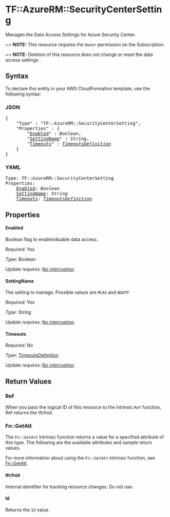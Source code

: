 # TF::AzureRM::SecurityCenterSetting

Manages the Data Access Settings for Azure Security Center.

~> **NOTE:** This resource requires the `Owner` permission on the Subscription.

~> **NOTE:** Deletion of this resource does not change or reset the data access settings

## Syntax

To declare this entity in your AWS CloudFormation template, use the following syntax:

### JSON

<pre>
{
    "Type" : "TF::AzureRM::SecurityCenterSetting",
    "Properties" : {
        "<a href="#enabled" title="Enabled">Enabled</a>" : <i>Boolean</i>,
        "<a href="#settingname" title="SettingName">SettingName</a>" : <i>String</i>,
        "<a href="#timeouts" title="Timeouts">Timeouts</a>" : <i><a href="timeoutsdefinition.md">TimeoutsDefinition</a></i>
    }
}
</pre>

### YAML

<pre>
Type: TF::AzureRM::SecurityCenterSetting
Properties:
    <a href="#enabled" title="Enabled">Enabled</a>: <i>Boolean</i>
    <a href="#settingname" title="SettingName">SettingName</a>: <i>String</i>
    <a href="#timeouts" title="Timeouts">Timeouts</a>: <i><a href="timeoutsdefinition.md">TimeoutsDefinition</a></i>
</pre>

## Properties

#### Enabled

Boolean flag to enable/disable data access.

_Required_: Yes

_Type_: Boolean

_Update requires_: [No interruption](https://docs.aws.amazon.com/AWSCloudFormation/latest/UserGuide/using-cfn-updating-stacks-update-behaviors.html#update-no-interrupt)

#### SettingName

The setting to manage. Possible values are `MCAS` and `WDATP`.

_Required_: Yes

_Type_: String

_Update requires_: [No interruption](https://docs.aws.amazon.com/AWSCloudFormation/latest/UserGuide/using-cfn-updating-stacks-update-behaviors.html#update-no-interrupt)

#### Timeouts

_Required_: No

_Type_: <a href="timeoutsdefinition.md">TimeoutsDefinition</a>

_Update requires_: [No interruption](https://docs.aws.amazon.com/AWSCloudFormation/latest/UserGuide/using-cfn-updating-stacks-update-behaviors.html#update-no-interrupt)

## Return Values

### Ref

When you pass the logical ID of this resource to the intrinsic `Ref` function, Ref returns the tfcfnid.

### Fn::GetAtt

The `Fn::GetAtt` intrinsic function returns a value for a specified attribute of this type. The following are the available attributes and sample return values.

For more information about using the `Fn::GetAtt` intrinsic function, see [Fn::GetAtt](https://docs.aws.amazon.com/AWSCloudFormation/latest/UserGuide/intrinsic-function-reference-getatt.html).

#### tfcfnid

Internal identifier for tracking resource changes. Do not use.

#### Id

Returns the <code>Id</code> value.

